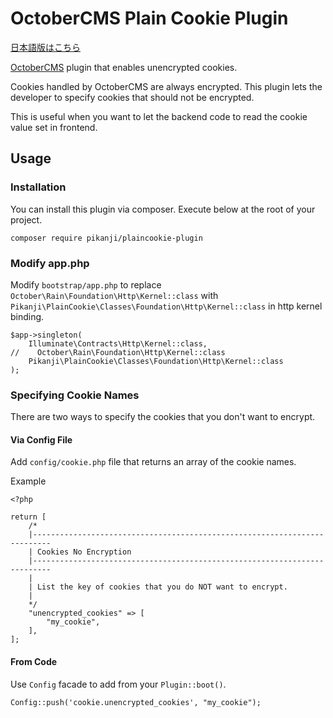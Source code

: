# OctoberCMS Plain Cookie Plugin

[日本語版はこちら](./README_ja.md)

[OctoberCMS](http://octobercms.com/) plugin that enables unencrypted cookies.

Cookies handled by OctoberCMS are always encrypted.
This plugin lets the developer to specify cookies that should not be encrypted.

This is useful when you want to let the backend code to read the cookie value set in frontend.

## Usage
### Installation
You can install this plugin via composer. Execute below at the root of your project.
```
composer require pikanji/plaincookie-plugin
```

### Modify app.php
Modify `bootstrap/app.php` to replace `October\Rain\Foundation\Http\Kernel::class`
with `Pikanji\PlainCookie\Classes\Foundation\Http\Kernel::class` in http kernel binding.

```
$app->singleton(
    Illuminate\Contracts\Http\Kernel::class,
//    October\Rain\Foundation\Http\Kernel::class
    Pikanji\PlainCookie\Classes\Foundation\Http\Kernel::class
);
```

### Specifying Cookie Names
There are two ways to specify the cookies that you don't want to encrypt.

#### Via Config File
Add `config/cookie.php` file that returns an array of the cookie names.

Example

```
<?php

return [
    /*
    |--------------------------------------------------------------------------
    | Cookies No Encryption
    |--------------------------------------------------------------------------
    |
    | List the key of cookies that you do NOT want to encrypt.
    |
    */
    "unencrypted_cookies" => [
        "my_cookie",
    ],
];
```

#### From Code
Use `Config` facade to add from your `Plugin::boot()`.
```
Config::push('cookie.unencrypted_cookies', "my_cookie");
```

